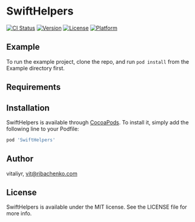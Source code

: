 # SwiftHelpers

[![CI Status](https://img.shields.io/travis/vitaliyr/SwiftHelpers.svg?style=flat)](https://travis-ci.org/vitaliyr/SwiftHelpers)
[![Version](https://img.shields.io/cocoapods/v/SwiftHelpers.svg?style=flat)](https://cocoapods.org/pods/SwiftHelpers)
[![License](https://img.shields.io/cocoapods/l/SwiftHelpers.svg?style=flat)](https://cocoapods.org/pods/SwiftHelpers)
[![Platform](https://img.shields.io/cocoapods/p/SwiftHelpers.svg?style=flat)](https://cocoapods.org/pods/SwiftHelpers)

## Example

To run the example project, clone the repo, and run `pod install` from the Example directory first.

## Requirements

## Installation

SwiftHelpers is available through [CocoaPods](https://cocoapods.org). To install
it, simply add the following line to your Podfile:

```ruby
pod 'SwiftHelpers'
```

## Author

vitaliyr, vit@ribachenko.com

## License

SwiftHelpers is available under the MIT license. See the LICENSE file for more info.
